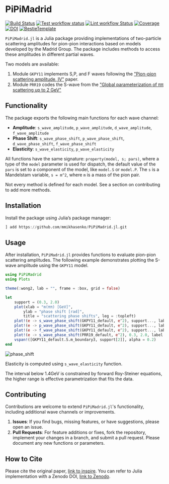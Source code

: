 # PiPiMadrid

[![Build Status](https://github.com/mmikhasenko/PiPiMadrid.jl/workflows/Test/badge.svg)](https://github.com/mmikhasenko/PiPiMadrid.jl/actions)
[![Test workflow status](https://github.com/mmikhasenko/PiPiMadrid.jl/actions/workflows/Test.yml/badge.svg?branch=main)](https://github.com/mmikhasenko/PiPiMadrid.jl/actions/workflows/Test.yml?query=branch%3Amain)
[![Lint workflow Status](https://github.com/mmikhasenko/PiPiMadrid.jl/actions/workflows/Lint.yml/badge.svg?branch=main)](https://github.com/mmikhasenko/PiPiMadrid.jl/actions/workflows/Lint.yml?query=branch%3Amain)
[![Coverage](https://codecov.io/gh/mmikhasenko/PiPiMadrid.jl/branch/main/graph/badge.svg)](https://codecov.io/gh/mmikhasenko/PiPiMadrid.jl)
[![DOI](https://zenodo.org/badge/DOI/FIXME)](https://doi.org/FIXME)
[![BestieTemplate](https://img.shields.io/endpoint?url=https://raw.githubusercontent.com/JuliaBesties/BestieTemplate.jl/main/docs/src/assets/badge.json)](https://github.com/JuliaBesties/BestieTemplate.jl)

`PiPiMadrid.jl` is a Julia package providing implementations of two-particle scattering amplitudes for pion-pion interactions based on models developed by the Madrid Group.
The package includes methods to access these amplitudes in different partial waves.

Two models are available:

1. Module `GKPY11` implements S,P, and F waves following the ["Pion-pion scattering amplitude, IV"](https://inspirehep.net/literature/889131) paper.
2. Module `PRR19` codes the S-wave from the ["Global parameterization of ππ scattering up to 2 GeV"](https://inspirehep.net/literature/1747223)

## Functionality

The package exports the following main functions for each wave channel:

- **Amplitude**: `s_wave_amplitude`, `p_wave_amplitude`, `d_wave_amplitude`, `f_wave_amplitude`
- **Phase Shift**: `s_wave_phase_shift`, `p_wave_phase_shift`, `d_wave_phase_shift`, `f_wave_phase_shift`
- **Elasticity**: `s_wave_elasticity`, `p_wave_elasticity`

All functions have the same signature: `property(model, s; pars)`, where a type of the `model` parameter is used for dispatch, the default value of the `pars` is set to a component of the model, like `model.S` or `model.P`.
The `s` is a Mandelstam variable, `s = m^2`, where `m` is a mass of the pion pair.

Not every method is defined for each model. See a section on contributing to add more methods.

## Installation

Install the package using Julia’s package manager:

```julia
] add https://github.com/mmikhasenko/PiPiMadrid.jl.git
```

## Usage

After installation, `PiPiMadrid.jl` provides functions to evaluate pion-pion scattering amplitudes.
The following example demonstrates plotting the S-wave amplitude using the `GKPY11` model.

```julia
using PiPiMadrid
using Plots

theme(:wong2, lab = "", frame = :box, grid = false)

let
    support = (0.3, 2.0)
    plot(xlab = "m(ππ) [GeV]",
        ylab = "phase shift [rad]",
        title = "scattering phase shifts", leg = :topleft)
    plot!(e -> s_wave_phase_shift(GKPY11_default, e^2), support..., label = "δ0 GKPY11")
    plot!(e -> p_wave_phase_shift(GKPY11_default, e^2), support..., label = "δ1 GKPY11")
    plot!(e -> f_wave_phase_shift(GKPY11_default, e^2), support..., label = "δ3 GKPY11")
    plot!(e -> s_wave_phase_shift(PRR19_default, e^2), 0.3, 2.0, label = "δ0 PRR19")
    vspan!([GKPY11_default.S.m_boundary3, support[2]], alpha = 0.2)
end
```
![phase_shift](https://github.com/user-attachments/assets/aa358cf9-c117-43dd-8a0a-c1db18400289)

Elasticity is computed using `s_wave_elasticity` function.

The interval below 1.4GeV is constrained by forward Roy-Steiner equations, the higher range is effective parametrization that fits the data.

## Contributing

Contributions are welcome to extend `PiPiMadrid.jl`'s functionality, including additional wave channels or improvements.

1. **Issues**: If you find bugs, missing features, or have suggestions, please open an issue.
2. **Pull Requests**: For feature additions or fixes, fork the repository, implement your changes in a branch, and submit a pull request. Please document any new functions or parameters.

## How to Cite

Please cite the original paper, [link to inspire](https://inspirehep.net/literature/889131).
You can refer to Julia implementation with a Zenodo DOI, [link to Zenodo](https://doi.org/FIXME).

